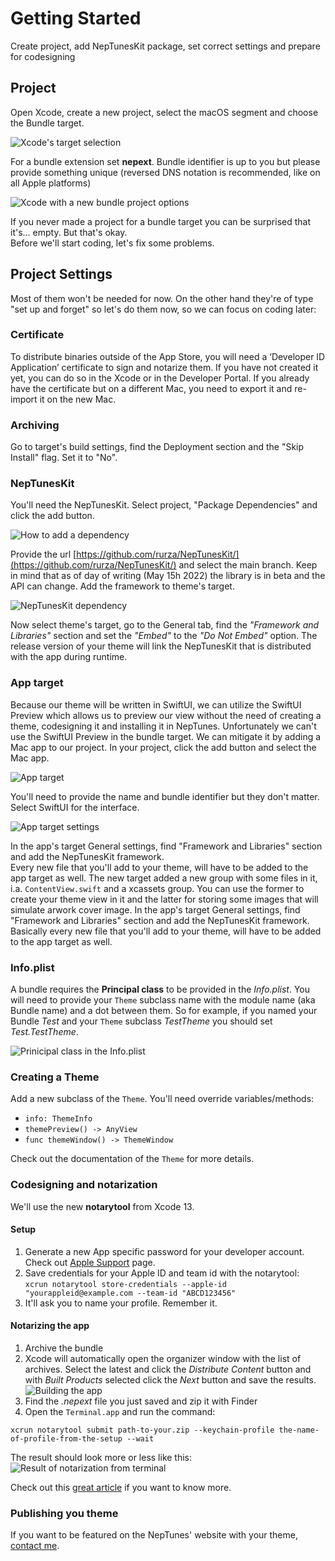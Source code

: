 # Getting Started

Create project, add NepTunesKit package, set correct settings and prepare for codesigning 

## Project

Open Xcode, create a new project, select the macOS segment and choose the Bundle target. 

![Xcode's target selection](project)

For a bundle extension set **nepext**. Bundle identifier is up to you but please provide something unique (reversed DNS notation is recommended, like on all Apple platforms)

![Xcode with a new bundle project options](project-options)

If you never made a project for a bundle target you can be surprised that it's... empty. But that's okay.  
Before we'll start coding, let's fix some problems.

## Project Settings

Most of them won't be needed for now. On the other hand they're of type "set up and forget" so let's do them now, so we can focus on coding later:

### Certificate
To distribute binaries outside of the App Store, you will need a ‘Developer ID Application’ certificate to sign and notarize them. If you have not created it yet, you can do so in the Xcode or in the Developer Portal. If you already have the certificate but on a different Mac, you need to export it and re-import it on the new Mac.

### Archiving
Go to target's build settings, find the Deployment section and the "Skip Install" flag. Set it to "No".

### NepTunesKit
You'll need the NepTunesKit. Select project, "Package Dependencies" and click the add button.

![How to add a dependency](add-dependency)

Provide the url [https://github.com/rurza/NepTunesKit/](https://github.com/rurza/NepTunesKit/) and select the main branch. Keep in mind that as of day of writing (May 15h 2022) the library is in beta and the API can change. Add the framework to theme's target.

![NepTunesKit dependency](choose-package)

Now select theme's target, go to the General tab, find the *"Framework and Libraries"* section and set the *"Embed"* to the *"Do Not Embed"* option. The release version of your theme will link the NepTunesKit that is distributed with the app during runtime.

### App target
Because our theme will be written in SwiftUI, we can utilize the SwiftUI Preview which allows us to preview our view without the need of creating a theme, codesigning it and installing it in NepTunes. Unfortunately we can't use the SwiftUI Preview in the bundle target. We can mitigate it by adding a Mac app to our project.
In your project, click the add button and select the Mac app.

![App target](app-target)

You'll need to provide the name and bundle identifier but they don't matter. Select SwiftUI for the interface.

![App target settings](app-target-name)

In the app's target General settings, find "Framework and Libraries" section and add the NepTunesKit framework.  
Every new file that you'll add to your theme, will have to be added to the app target as well. The new target added a new group with some files in it, i.a. `ContentView.swift` and a xcassets group. You can use the former to create your theme view in it and the latter for storing some images that will simulate arwork cover image.
In the app's target General settings, find "Framework and Libraries" section and add the NepTunesKit framework. Basically every new file that you'll add to your theme, will have to be added to the app target as well.

### Info.plist

A bundle requires the __Principal class__ to be provided in the *Info.plist*. You will need to provide your ``Theme`` subclass name with the module name (aka Bundle name) and a dot between them. So for example, if you named your Bundle *Test* and your ``Theme`` subclass *TestTheme* you should set *Test.TestTheme*.

![Prinicipal class in the Info.plist](principal-class)

### Creating a Theme

Add a new subclass of the ``Theme``. You'll need override variables/methods:
- `info: ThemeInfo`
- `themePreview() -> AnyView `
- `func themeWindow() -> ThemeWindow`

Check out the documentation of the ``Theme`` for more details.

### Codesigning and notarization

We'll use the new __notarytool__ from Xcode 13.

#### Setup
1. Generate a new App specific password for your developer account. Check out [Apple Support](https://support.apple.com/en-us/HT204397) page.
2. Save credentials for your Apple ID and team id with the notarytool:\
`xcrun notarytool store-credentials --apple-id "yourappleid@example.com --team-id "ABCD123456"`
3. It'll ask you to name your profile. Remember it.

#### Notarizing the app
1. Archive the bundle
2. Xcode will automatically open the organizer window with the list of archives. Select the latest and click the *Distribute Content* button and with *Built Products* selected click the *Next* button and save the results.
![Building the app](build)
3. Find the *.nepext* file you just saved and zip it with Finder
4. Open the `Terminal.app` and run the command:

`xcrun notarytool submit path-to-your.zip --keychain-profile the-name-of-profile-from-the-setup --wait`

The result should look more or less like this:
![Result of notarization from terminal](notary-result)

Check out this [great article](https://scriptingosx.com/2021/07/notarize-a-command-line-tool-with-notarytool/) if you want to know more.

### Publishing you theme
If you want to be featured on the NepTunes' website with your theme, [contact me](mailto:adam@micropixels.pl).
